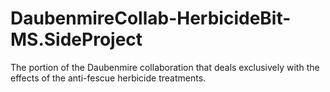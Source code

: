 # DaubenmireCollab-HerbicideBit-MS.SideProject
The portion of the Daubenmire collaboration that deals exclusively with the effects of the anti-fescue herbicide treatments.
